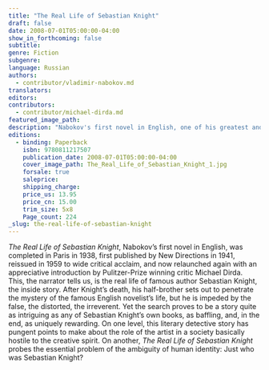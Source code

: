 ```yaml
---
title: "The Real Life of Sebastian Knight"
draft: false
date: 2008-07-01T05:00:00-04:00
show_in_forthcoming: false
subtitle:
genre: Fiction
subgenre:
language: Russian
authors:
  - contributor/vladimir-nabokov.md
translators:
editors:
contributors:
  - contributor/michael-dirda.md
featured_image_path:
description: "Nabokov's first novel in English, one of his greatest and most overlooked "
editions:
  - binding: Paperback
    isbn: 9780811217507
    publication_date: 2008-07-01T05:00:00-04:00
    cover_image_path: The_Real_Life_of_Sebastian_Knight_1.jpg
    forsale: true
    saleprice:
    shipping_charge:
    price_us: 13.95
    price_cn: 15.00
    trim_size: 5x8
    Page_count: 224
_slug: the-real-life-of-sebastian-knight
---
```


_The Real Life of Sebastian Knight_, Nabokov’s first novel in English, was completed in Paris in 1938, first published by New Directions in 1941, reissued in 1959 to wide critical acclaim, and now relaunched again with an appreciative introduction by Pulitzer-Prize winning critic Michael Dirda. This, the narrator tells us, is the real life of famous author Sebastian Knight, the inside story. After Knight’s death, his half-brother sets out to penetrate the mystery of the famous English novelist’s life, but he is impeded by the false, the distorted, the irreverent. Yet the search proves to be a story quite as intriguing as any of Sebastian Knight’s own books, as baffling, and, in the end, as uniquely rewarding. On one level, this literary detective story has pungent points to make about the role of the artist in a society basically hostile to the creative spirit. On another, _The Real Life of Sebastian Knight_ probes the essential problem of the ambiguity of human identity: Just who was Sebastian Knight?

